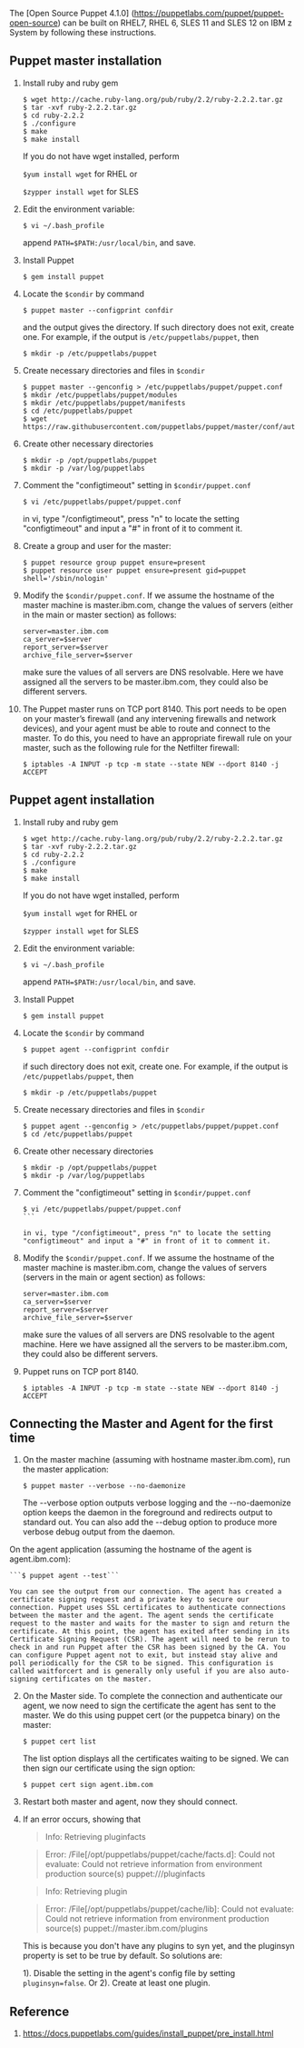 The [Open Source Puppet 4.1.0] (https://puppetlabs.com/puppet/puppet-open-source) can be built on RHEL7, RHEL 6, SLES 11 and SLES 12 on IBM z System by following these instructions.

## Puppet master installation

1. Install ruby and ruby gem

    ```
    $ wget http://cache.ruby-lang.org/pub/ruby/2.2/ruby-2.2.2.tar.gz
    $ tar -xvf ruby-2.2.2.tar.gz
    $ cd ruby-2.2.2
    $ ./configure
    $ make
    $ make install
    ```

    If you do not have wget installed, perform

    `$yum install wget` for RHEL or

    `$zypper install wget` for SLES

2. Edit the environment variable:

    ```$ vi ~/.bash_profile```

    append `PATH=$PATH:/usr/local/bin`, and save.

3. Install Puppet

    ```$ gem install puppet```

4. Locate the `$condir` by command

    ```$ puppet master --configprint confdir```

    and the output gives the directory. If such directory does not exit, create one. For example, if the output is `/etc/puppetlabs/puppet`, then

    ```$ mkdir -p /etc/puppetlabs/puppet```

5. Create necessary directories and files in `$condir`

    ```
    $ puppet master --genconfig > /etc/puppetlabs/puppet/puppet.conf
    $ mkdir /etc/puppetlabs/puppet/modules
    $ mkdir /etc/puppetlabs/puppet/manifests
    $ cd /etc/puppetlabs/puppet
    $ wget https://raw.githubusercontent.com/puppetlabs/puppet/master/conf/auth.conf
    ```

6. Create other necessary directories

    ```
    $ mkdir -p /opt/puppetlabs/puppet
    $ mkdir -p /var/log/puppetlabs
    ```

7. Comment the "configtimeout" setting in `$condir/puppet.conf`

    ```$ vi /etc/puppetlabs/puppet/puppet.conf```

    in vi, type "/configtimeout", press "n" to locate the setting "configtimeout" and input a "#" in front of it to comment it.

8. Create a group and user for the master:

    ```
    $ puppet resource group puppet ensure=present
    $ puppet resource user puppet ensure=present gid=puppet shell='/sbin/nologin'
    ```

9. Modify the `$condir/puppet.conf`. If we assume the hostname of the master machine is master.ibm.com, change the values of servers (either in the main or master section) as follows:

    ```
    server=master.ibm.com
    ca_server=$server
    report_server=$server
    archive_file_server=$server
    ```

    make sure the values of all servers are DNS resolvable. Here we have assigned all the servers to be master.ibm.com, they could also be different servers.

10. The Puppet master runs on TCP port 8140. This port needs to be open on your master’s firewall (and any intervening firewalls and network devices), and your agent must be able to route and connect to the master. To do this, you need to have an appropriate firewall rule on your master, such as the following rule for the Netfilter firewall:

    ```$ iptables -A INPUT -p tcp -m state --state NEW --dport 8140 -j ACCEPT```

## Puppet agent installation

1. Install ruby and ruby gem

    ```
    $ wget http://cache.ruby-lang.org/pub/ruby/2.2/ruby-2.2.2.tar.gz
    $ tar -xvf ruby-2.2.2.tar.gz
    $ cd ruby-2.2.2
    $ ./configure
    $ make
    $ make install
    ```

    If you do not have wget installed, perform

    `$yum install wget` for RHEL or

    `$zypper install wget` for SLES

2. Edit the environment variable:

    ```$ vi ~/.bash_profile```

    append `PATH=$PATH:/usr/local/bin`, and save.

3. Install Puppet

    ```$ gem install puppet```

4. Locate the `$condir` by command

    ```$ puppet agent --configprint confdir```

    if such directory does not exit, create one. For example, if the output is `/etc/puppetlabs/puppet`, then

    ```$ mkdir -p /etc/puppetlabs/puppet```

5. Create necessary directories and files in `$condir`

    ```
    $ puppet agent --genconfig > /etc/puppetlabs/puppet/puppet.conf
    $ cd /etc/puppetlabs/puppet
    ```

6. Create other necessary directories

    ```
    $ mkdir -p /opt/puppetlabs/puppet
    $ mkdir -p /var/log/puppetlabs
    ```

7. Comment the "configtimeout" setting in `$condir/puppet.conf`

    ````
    $ vi /etc/puppetlabs/puppet/puppet.conf
    ```

    in vi, type "/configtimeout", press "n" to locate the setting "configtimeout" and input a "#" in front of it to comment it.

8. Modify the `$condir/puppet.conf`. If we assume the hostname of the master machine is master.ibm.com, change the values of servers (servers in the main or agent section) as follows:

    ```
    server=master.ibm.com
    ca_server=$server
    report_server=$server
    archive_file_server=$server
    ```

    make sure the values of all servers are DNS resolvable to the agent machine. Here we have assigned all the servers to be master.ibm.com, they could also be different servers.

9. Puppet runs on TCP port 8140.

    ```$ iptables -A INPUT -p tcp -m state --state NEW --dport 8140 -j ACCEPT```

## Connecting the Master and Agent for the first time

1. On the master machine (assuming with hostname master.ibm.com), run the master application:

    ```$ puppet master --verbose --no-daemonize```

    The --verbose option outputs verbose logging and the --no-daemonize option keeps the daemon in the foreground and redirects output to standard out. You can also add the --debug option to produce more verbose debug output from the daemon.

  On the agent application (assuming the hostname of the agent is agent.ibm.com):

    ```$ puppet agent --test```

    You can see the output from our connection. The agent has created a certificate signing request and a private key to secure our connection. Puppet uses SSL certificates to authenticate connections between the master and the agent. The agent sends the certificate request to the master and waits for the master to sign and return the certificate. At this point, the agent has exited after sending in its Certificate Signing Request (CSR). The agent will need to be rerun to check in and run Puppet after the CSR has been signed by the CA. You can configure Puppet agent not to exit, but instead stay alive and poll periodically for the CSR to be signed. This configuration is called waitforcert and is generally only useful if you are also auto-signing certificates on the master.

2. On the Master side. To complete the connection and authenticate our agent, we now need to sign the certificate the agent has sent to the master. We do this using puppet cert (or the puppetca binary) on the master:

    ```$ puppet cert list```

    The list option displays all the certificates waiting to be signed. We can then sign our certificate using the sign option:

    ```$ puppet cert sign agent.ibm.com```

3. Restart both master and agent, now they should connect.

4. If an error occurs, showing that

    > Info: Retrieving pluginfacts

    > Error: /File[/opt/puppetlabs/puppet/cache/facts.d]: Could not evaluate: Could not retrieve information from environment production source(s) puppet:///pluginfacts

    > Info: Retrieving plugin

    > Error: /File[/opt/puppetlabs/puppet/cache/lib]: Could not evaluate: Could not retrieve information from environment production source(s) puppet://master.ibm.com/plugins

    This is because you don't have any plugins to syn yet, and the pluginsyn property is set to be true by default. So solutions are:

    1). Disable the setting in the agent's config file by setting `pluginsyn=false`. Or
    2). Create at least one plugin.

## Reference
1. https://docs.puppetlabs.com/guides/install_puppet/pre_install.html